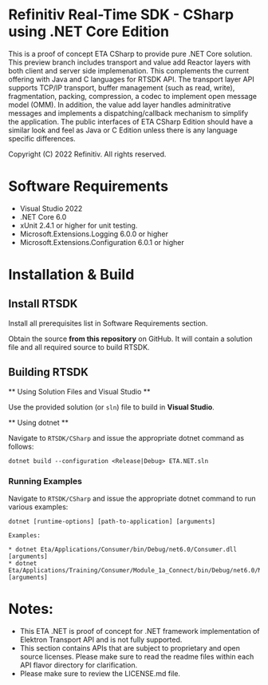 # Refinitiv Real-Time SDK -  CSharp using .NET Core Edition
This is a proof of concept ETA CSharp to provide pure .NET Core solution. This preview branch includes transport and value add Reactor layers with both client and server side implemenation. This complements the current offering with Java and C languages for RTSDK API. The transport layer API supports TCP/IP transport, buffer management (such as read, write), fragmentation, packing, compression, a codec to implement open message model (OMM). In addition, the value add layer handles adminitrative messages and implements a dispatching/callback mechanism to simplify the application. The public interfaces of ETA CSharp Edition should have a similar look and feel as Java or C Edition unless there is any language specific differences. 

Copyright (C) 2022 Refinitiv. All rights reserved.

# Software Requirements
- Visual Studio 2022
- .NET Core 6.0 
- xUnit 2.4.1 or higher for unit testing.
- Microsoft.Extensions.Logging 6.0.0 or higher
- Microsoft.Extensions.Configuration 6.0.1 or higher

# Installation & Build

## Install RTSDK

Install all prerequisites list in Software Requirements section. 

Obtain the source **from this repository** on GitHub. It will contain a solution file and all required source to build RTSDK.

## Building RTSDK 

** Using Solution Files and Visual Studio **

Use the provided solution (or `sln`) file to build in **Visual Studio**. 

** Using dotnet **

Navigate to `RTSDK/CSharp` and issue the appropriate dotnet command as follows:

	dotnet build --configuration <Release|Debug> ETA.NET.sln

### Running Examples 

Navigate to `RTSDK/CSharp` and issue the appropriate dotnet command to run various examples:

	dotnet [runtime-options] [path-to-application] [arguments]

	Examples:

	* dotnet Eta/Applications/Consumer/bin/Debug/net6.0/Consumer.dll [arguments] 
	* dotnet Eta/Applications/Training/Consumer/Module_1a_Connect/bin/Debug/net6.0/Module_1a_Connect.dll [arguments]

# Notes:
- This ETA .NET is proof of concept for .NET framework implementation of Elektron Transport API and is not fully supported. 
- This section contains APIs that are subject to proprietary and open source licenses. Please make sure to read the readme files within each API flavor directory for clarification.
- Please make sure to review the LICENSE.md file.
